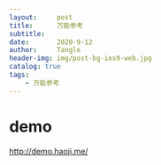 ```yaml
---
layout:     post
title:      万能参考
subtitle:   
date:       2020-9-12
author:     Tangle
header-img: img/post-bg-ios9-web.jpg
catalog: true
tags:
    - 万能参考
---
```


# demo

http://demo.haoji.me/
